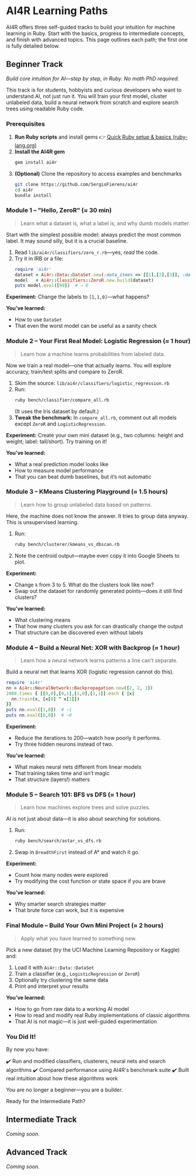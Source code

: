 # AI4R Learning Paths

AI4R offers three self-guided tracks to build your intuition for machine learning in Ruby. Start with the basics, progress to intermediate concepts, and finish with advanced topics. This page outlines each path; the first one is fully detailed below.

## Beginner Track

*Build core intuition for AI—step by step, in Ruby. No math PhD required.*

This track is for students, hobbyists and curious developers who want to understand AI, not just run it. You will train your first model, cluster unlabeled data, build a neural network from scratch and explore search trees using readable Ruby code.

### Prerequisites

1. **Run Ruby scripts** and install gems
   👉 [Quick Ruby setup & basics (ruby-lang.org)](https://www.ruby-lang.org/en/documentation/quickstart/)
2. **Install the AI4R gem**
   ```bash
   gem install ai4r
   ```
3. **(Optional)** Clone the repository to access examples and benchmarks
   ```bash
   git clone https://github.com/SergioFierens/ai4r
   cd ai4r
   bundle install
   ```

### Module 1 – "Hello, ZeroR" (≈ 30 min)

> Learn what a dataset is, what a label is, and why dumb models matter.

Start with the simplest possible model: always predict the most common label. It may sound silly, but it is a crucial baseline.

1. Read `lib/ai4r/classifiers/zero_r.rb`—yes, *read* the code.
2. Try it in IRB or a file:
   ```ruby
   require 'ai4r'
   dataset = Ai4r::Data::DataSet.new(:data_items => [[1],[2],[3]], :data_labels => [0,0,1])
   model   = Ai4r::Classifiers::ZeroR.new.build(dataset)
   puts model.eval([99])  # → 0
   ```

**Experiment:** Change the labels to `[1,1,0]`—what happens?

**You’ve learned:**
- How to use `DataSet`
- That even the worst model can be useful as a sanity check

### Module 2 – Your First Real Model: Logistic Regression (≈ 1 hour)

> Learn how a machine learns probabilities from labeled data.

Now we train a real model—one that actually learns. You will explore accuracy, train/test splits and compare to ZeroR.

1. Skim the source: `lib/ai4r/classifiers/logistic_regression.rb`
2. Run:
   ```bash
   ruby bench/classifier/compare_all.rb
   ```
   (It uses the Iris dataset by default.)
3. **Tweak the benchmark:** In `compare_all.rb`, comment out all models except `ZeroR` and `LogisticRegression`.

**Experiment:** Create your own mini dataset (e.g., two columns: height and weight; label: tall/short). Try training on it!

**You’ve learned:**
- What a real prediction model looks like
- How to measure model performance
- That you can beat dumb baselines, but it’s not automatic

### Module 3 – KMeans Clustering Playground (≈ 1.5 hours)

> Learn how to group unlabeled data based on patterns.

Here, the machine does not know the answer. It tries to group data anyway. This is unsupervised learning.

1. Run:
   ```bash
   ruby bench/clusterer/kmeans_vs_dbscan.rb
   ```
2. Note the centroid output—maybe even copy it into Google Sheets to plot.

**Experiment:**
- Change `k` from 3 to 5. What do the clusters look like now?
- Swap out the dataset for randomly generated points—does it still find clusters?

**You’ve learned:**
- What clustering means
- That how many clusters you ask for can drastically change the output
- That structure can be discovered even without labels

### Module 4 – Build a Neural Net: XOR with Backprop (≈ 1 hour)

> Learn how a neural network learns patterns a line can’t separate.

Build a neural net that learns XOR (logistic regression cannot do this).

```ruby
require 'ai4r'
nn = Ai4r::NeuralNetwork::Backpropagation.new([2, 2, 1])
2000.times { [[0,0],[0,1],[1,0],[1,1]].each { |x|
  nn.train(x, [x[0] ^ x[1]])
}}
puts nn.eval([1,0])  # ~1
puts nn.eval([0,0])  # ~0
```

**Experiment:**
- Reduce the iterations to 200—watch how poorly it performs.
- Try three hidden neurons instead of two.

**You’ve learned:**
- What makes neural nets different from linear models
- That training takes time and isn’t magic
- That structure (layers!) matters

### Module 5 – Search 101: BFS vs DFS (≈ 1 hour)

> Learn how machines explore trees and solve puzzles.

AI is not just about data—it is also about searching for solutions.

1. Run:
   ```bash
   ruby bench/search/astar_vs_dfs.rb
   ```
2. Swap in `BreadthFirst` instead of A* and watch it go.

**Experiment:**
- Count how many nodes were explored
- Try modifying the cost function or state space if you are brave

**You’ve learned:**
- Why smarter search strategies matter
- That brute force can work, but it is expensive

### Final Module – Build Your Own Mini Project (≈ 2 hours)

> Apply what you have learned to something new.

Pick a new dataset (try the UCI Machine Learning Repository or Kaggle) and:

1. Load it with `Ai4r::Data::DataSet`
2. Train a classifier (e.g., `LogisticRegression` or `ZeroR`)
3. Optionally try clustering the same data
4. Print and interpret your results

**You’ve learned:**
- How to go from raw data to a working AI model
- How to read and modify real Ruby implementations of classic algorithms
- That AI is not magic—it is just well-guided experimentation

### You Did It!

By now you have:

✔️ Run and modified classifiers, clusterers, neural nets and search algorithms
✔️ Compared performance using AI4R's benchmark suite
✔️ Built real intuition about how these algorithms work

You are no longer a beginner—you are a builder.

Ready for the Intermediate Path?

## Intermediate Track

*Coming soon.*

## Advanced Track

*Coming soon.*

